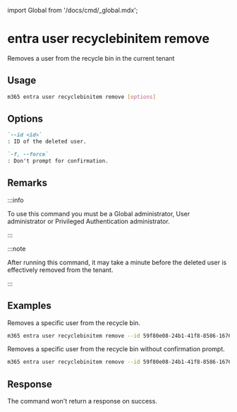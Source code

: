 <!-- DISCLAIMER: All secrets, passwords, and sensitive values in this document are examples only and not real credentials. -->
import Global from '/docs/cmd/_global.mdx';

# entra user recyclebinitem remove

Removes a user from the recycle bin in the current tenant

## Usage

```sh
m365 entra user recyclebinitem remove [options]
```

## Options

```md definition-list
`--id <id>`
: ID of the deleted user.

`-f, --force`
: Don't prompt for confirmation.
```

<Global />

## Remarks

:::info

To use this command you must be a Global administrator, User administrator or Privileged Authentication administrator.

:::

:::note

After running this command, it may take a minute before the deleted user is effectively removed from the tenant.

:::

## Examples

Removes a specific user from the recycle bin.

```sh
m365 entra user recyclebinitem remove --id 59f80e08-24b1-41f8-8586-16765fd830d3
```

Removes a specific user from the recycle bin without confirmation prompt.

```sh
m365 entra user recyclebinitem remove --id 59f80e08-24b1-41f8-8586-16765fd830d3 --force
```

## Response

The command won't return a response on success.
